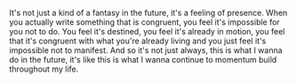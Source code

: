  It's not just a kind of a fantasy in the future, it's a feeling of presence. When you actually write something that is congruent, you feel it's impossible for you not to do. You feel it's destined, you feel it's already in motion, you feel that it's congruent with what you're already living and you just feel it's impossible not to manifest. And so it's not just always, this is what I wanna do in the future, it's like this is what I wanna continue to momentum build throughout my life.